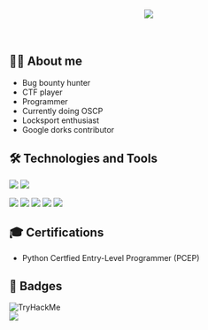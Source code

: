<h1 align="center">
    <img src="https://fontmeme.com/temporary/98e86171bc28b7dd6f4e6386889f9029.png">
  </a>
</h1>

</br>

## 👨‍💻 About me
- Bug bounty hunter 
- CTF player
- Programmer
- Currently doing OSCP
- Locksport enthusiast
- Google dorks contributor 

## 🛠️ Technologies and Tools
<image src="https://img.shields.io/badge/Python-3776AB?style=for-the-badge&logo=python&logoColor=black"> <image src="https://img.shields.io/badge/bash-4D4D4D?style=for-the-badge&logo=windows%20terminal&logoColor=white">

<image src="https://img.shields.io/badge/Windows-0078D6?style=for-the-badge&logo=windows&logoColor=white"> <image src="https://img.shields.io/badge/Debian-A81D33?style=for-the-badge&logo=debian&logoColor=white"> <image src="https://img.shields.io/badge/Kali_Linux-557C94?style=for-the-badge&logo=kali-linux&logoColor=white"> <image src="https://img.shields.io/badge/VIM-%2311AB00.svg?&style=for-the-badge&logo=vim&logoColor=white"> <image src="https://img.shields.io/badge/sublime_text-%23575757.svg?&style=for-the-badge&logo=sublime-text&logoColor=important">


## 🎓 Certifications 
- Python Certfied Entry-Level Programmer (PCEP)
  
## 📛 Badges 
<img src="https://tryhackme-badges.s3.amazonaws.com/hustlebunny29.png" alt="TryHackMe">
</br>
<img src="https://www.hackthebox.com/badge/image/157092" alt"HackthBox">
